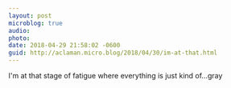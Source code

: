 ```yaml
---
layout: post
microblog: true
audio: 
photo: 
date: 2018-04-29 21:58:02 -0600
guid: http://aclaman.micro.blog/2018/04/30/im-at-that.html
---
```

I'm at that stage of fatigue where everything is just kind of…gray
